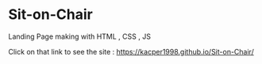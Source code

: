 # Sit-on-Chair

Landing Page making with HTML , CSS , JS 

Click on that link to see the site : https://kacper1998.github.io/Sit-on-Chair/
